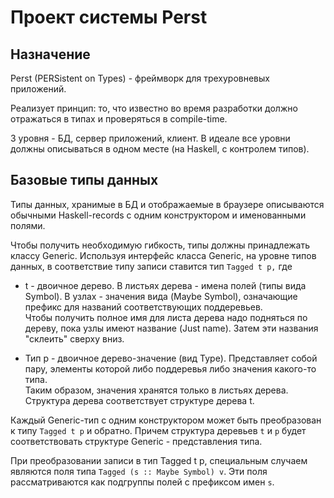 # Проект системы Perst

## Назначение

Perst \(PERSistent on Types\) - фреймворк для трехуровневых приложений.

Реализует принцип: то, что известно во время разработки должно отражаться в типах и проверяться в compile-time.

3 уровня - БД, сервер приложений, клиент. В идеале все уровни должны описываться в одном месте \(на Haskell, с контролем типов\).

## Базовые типы данных

Типы данных, хранимые в БД и отображаемые в браузере описываются обычными Haskell-records с одним конструктором и именованными полями.

Чтобы получить необходимую гибкость, типы должны принадлежать классу Generic. Используя интерфейс класса Generic, на уровне типов данных, в соответствие типу записи ставится тип `Tagged t p,` где

* t - двоичное дерево. В листьях дерева - имена полей \(типы вида Symbol\). В узлах - значения вида \(Maybe Symbol\), означающие префикс для названий соответствующих поддеревьев.  
  Чтобы получить полное имя для листа дерева надо подняться по дереву, пока узлы имеют название \(Just name\). Затем эти названия "склеить" сверху вниз.

* Тип p - двоичное дерево-значение \(вид Type\). Представляет собой пару, элементы которой либо поддеревья либо значения какого-то типа.  
  Таким образом, значения хранятся только в листьях дерева.  
  Структура дерева соответствует структуре дерева t.

Каждый Generic-тип с одним конструктором может быть преобразован к типу `Tagged t p` и обратно. Причем структура деревьев `t` и `p` будет соответствовать структуре Generic - представления типа.

При преобразовании записи в тип Tagged t p, специальным случаем являются поля типа `Tagged (s :: Maybe Symbol) v`. Эти поля рассматриваются как подгруппы полей с префиксом имен `s`.





